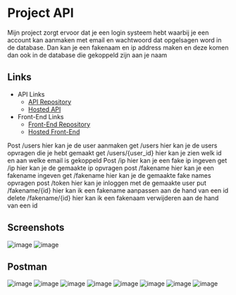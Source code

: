 # Project API
Mijn project zorgt ervoor dat je een login systeem hebt waarbij je een account kan aanmaken met email en wachtwoord dat opgelsagen word in de database. Dan kan je een fakenaam en ip address maken en deze komen dan ook in de database die gekoppeld zijn aan je naam

## Links
* API Links
    * [API Repository](https://github.com/BrentVandeReyd/FakerApiBrent)
    * [Hosted API](https://useritem-api-service-brentvandereyd.cloud.okteto.net)
* Front-End Links
    * [Front-End Repository](https://github.com/BrentVandeReyd/BrentVandeReyd.github.io)
    * [Hosted Front-End ](https://brentvandereyd.github.io/)


Post /users hier kan je de user aanmaken
get  /users hier kan je de users opvragen die je hebt gemaakt
get  /users/{user_id} hier kan je zien welk id en aan welke email is gekoppeld
Post /ip hier kan je een fake ip ingeven
get  /ip hier kan je de gemaakte ip opvragen
post /fakename hier kan je een fakename ingeven
get  /fakename hier kan je de gemaakte fake names opvragen
post /token hier kan je inloggen met de gemaakte user
put  /fakename/{id} hier kan ik een fakename aanpassen aan de hand van een id
delete /fakename/{id} hier kan ik een fakenaam verwijderen aan de hand van een id




## Screenshots
![image](https://user-images.githubusercontent.com/91150116/211033680-554f5c98-c0ed-4b72-be23-12b234d04575.png)
![image](https://user-images.githubusercontent.com/91150116/211037201-399e5ce7-1e75-4dc9-b6fd-ad103ceb2666.png)



## Postman
![image](https://user-images.githubusercontent.com/91150116/211162377-0dd92f22-4642-4889-b36e-264467d7fd15.png)
![image](https://user-images.githubusercontent.com/91150116/211162401-e7ca85a2-9eb8-431b-a6ed-675f259d0fbc.png)
![image](https://user-images.githubusercontent.com/91150116/211162449-9afcdab9-0b9b-4164-a2c4-41d0145c0716.png)
![image](https://user-images.githubusercontent.com/91150116/211162489-ab7047b7-e3c1-4878-8c3a-b1dd2fa1f206.png)
![image](https://user-images.githubusercontent.com/91150116/211162506-c05ceb2d-f86f-461f-8fc3-a5e0ce9d0491.png)
![image](https://user-images.githubusercontent.com/91150116/211162615-22e307f7-0675-442c-bb13-1abeef1433d3.png)
![image](https://user-images.githubusercontent.com/91150116/211162631-1286072b-194b-4a52-b53d-d6fe73bd9b19.png)
![image](https://user-images.githubusercontent.com/91150116/211162861-b5a2606c-41c1-4fb7-a5fc-34d61769ee8e.png)


